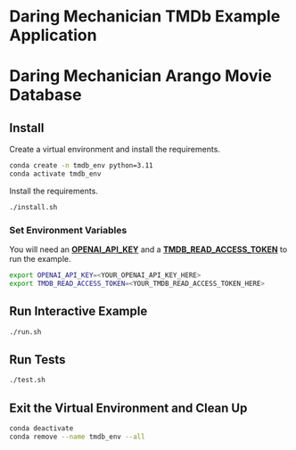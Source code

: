 # Daring Mechanician TMDb Example Application

# Daring Mechanician Arango Movie Database

## Install

Create a virtual environment and install the requirements.

```bash
conda create -n tmdb_env python=3.11
conda activate tmdb_env
```

Install the requirements.

```bash
./install.sh
```

### Set Environment Variables

You will need an [**OPENAI_API_KEY**](https://platform.openai.com/api-keys) and a [**TMDB_READ_ACCESS_TOKEN**](https://developers.themoviedb.org/3/getting-started/introduction) to run the example.


```bash
export OPENAI_API_KEY=<YOUR_OPENAI_API_KEY_HERE>
export TMDB_READ_ACCESS_TOKEN=<YOUR_TMDB_READ_ACCESS_TOKEN_HERE>
```


## Run Interactive Example

```bash
./run.sh
```

## Run Tests
    
```bash
./test.sh
```

## Exit the Virtual Environment and Clean Up

```bash
conda deactivate
conda remove --name tmdb_env --all
```